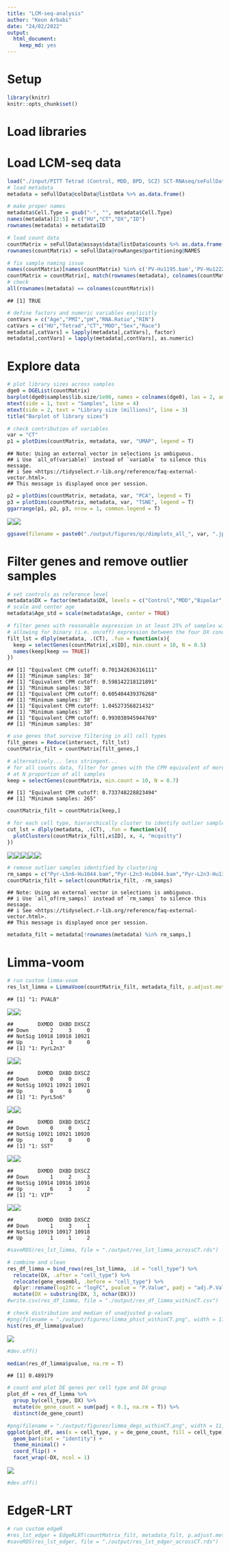 ```yaml
---
title: "LCM-seq-analysis"
author: "Keon Arbabi"
date: "24/02/2022"
output: 
  html_document: 
    keep_md: yes
---
```


# Setup

```r
library(knitr)
knitr::opts_chunk$set()
```

# Load libraries


# Load LCM-seq data 

```r
load("./input/PITT Tetrad (Control, MDD, BPD, SCZ) SCT-RNAseq/seFullData_5p-3bp_3p-15bp.rData")
# load metadata
metadata = seFullData@colData@listData %>% as.data.frame() 

# make proper names 
metadata$Cell.Type = gsub("-", "", metadata$Cell.Type)
names(metadata)[2:5] = c("HU","CT","DX","ID")
rownames(metadata) = metadata$ID

# load count data 
countMatrix = seFullData@assays$data@listData$counts %>% as.data.frame()
rownames(countMatrix) = seFullData@rowRanges@partitioning@NAMES

# fix sample naming issue 
names(countMatrix)[names(countMatrix) %in% c('PV-Hu1195.bam','PV-Hu1222.bam')] = c("PVALB-Hu1195.bam", "PVALB-Hu1222.bam")
countMatrix = countMatrix[, match(rownames(metadata), colnames(countMatrix))]
# check
all(rownames(metadata) == colnames(countMatrix)) 
```

```
## [1] TRUE
```

```r
# define factors and numeric variables explicitly 
contVars = c("Age","PMI","pH","RNA.Ratio","RIN")
catVars = c("HU","Tetrad","CT","MOD","Sex","Race")
metadata[,catVars] = lapply(metadata[,catVars], factor)
metadata[,contVars] = lapply(metadata[,contVars], as.numeric)
```

# Explore data 

```r
# plot library sizes across samples 
dge0 = DGEList(countMatrix)
barplot(dge0$samples$lib.size/1e06, names = colnames(dge0), las = 2, ann = FALSE, cex.names = 0.75)
mtext(side = 1, text = "Samples", line = 4)
mtext(side = 2, text = "Library size (millions)", line = 3)
title("Barplot of library sizes")

# check contribution of variables 
var = "CT"
p1 = plotDims(countMatrix, metadata, var, "UMAP", legend = T)
```

```
## Note: Using an external vector in selections is ambiguous.
## i Use `all_of(variable)` instead of `variable` to silence this message.
## i See <https://tidyselect.r-lib.org/reference/faq-external-vector.html>.
## This message is displayed once per session.
```

```r
p2 = plotDims(countMatrix, metadata, var, "PCA", legend = T)
p3 = plotDims(countMatrix, metadata, var, "TSNE", legend = T)
ggarrange(p1, p2, p3, nrow = 1, common.legend = T)
```

![](LCM-seq-analysis_files/figure-html/unnamed-chunk-2-1.png)<!-- -->![](LCM-seq-analysis_files/figure-html/unnamed-chunk-2-2.png)<!-- -->

```r
ggsave(filename = paste0("./output/figures/qc/dimplots_all_", var, ".jpeg"), width = 9, height = 5)
```

# Filter genes and remove outlier samples 

```r
# set controls as reference level 
metadata$DX = factor(metadata$DX, levels = c("Control","MDD","Bipolar","SCHIZ"), labels = c("CTRL","MDD","BD","SCZ"))
# scale and center age 
metadata$Age_std = scale(metadata$Age, center = TRUE)

# filter genes with reasonable expression in at least 25% of samples with each cell-type,
# allowing for binary (i.e. on/off) expression between the four DX conditions
filt_lst = dlply(metadata, .(CT), .fun = function(x){
  keep = selectGenes(countMatrix[,x$ID], min.count = 10, N = 0.5)
  names(keep[keep == TRUE])
})
```

```
## [1] "Equivalent CPM cutoff: 0.701342636316111"
## [1] "Minimum samples: 38"
## [1] "Equivalent CPM cutoff: 0.598142218121891"
## [1] "Minimum samples: 38"
## [1] "Equivalent CPM cutoff: 0.605404439376268"
## [1] "Minimum samples: 38"
## [1] "Equivalent CPM cutoff: 1.04527356821432"
## [1] "Minimum samples: 38"
## [1] "Equivalent CPM cutoff: 0.993038945944769"
## [1] "Minimum samples: 38"
```

```r
# use genes that survive filtering in all cell types
filt_genes = Reduce(intersect, filt_lst)
countMatrix_filt = countMatrix[filt_genes,]

# alternatively... less stringent...
# for all counts data, filter for genes with the CPM equivalent of more than 10 counts in
# at N proportion of all samples 
keep = selectGenes(countMatrix, min.count = 10, N = 0.7)
```

```
## [1] "Equivalent CPM cutoff: 0.733748228823494"
## [1] "Minimum samples: 265"
```

```r
countMatrix_filt = countMatrix[keep,]

# for each cell type, hierarchically cluster to identify outlier samples 
cut_lst = dlply(metadata, .(CT), .fun = function(x){
  plotClusters(countMatrix_filt[,x$ID], x, 4, "mcquitty")
})
```

![](LCM-seq-analysis_files/figure-html/unnamed-chunk-3-1.png)<!-- -->![](LCM-seq-analysis_files/figure-html/unnamed-chunk-3-2.png)<!-- -->![](LCM-seq-analysis_files/figure-html/unnamed-chunk-3-3.png)<!-- -->![](LCM-seq-analysis_files/figure-html/unnamed-chunk-3-4.png)<!-- -->![](LCM-seq-analysis_files/figure-html/unnamed-chunk-3-5.png)<!-- -->

```r
# remove outlier samples identified by clustering 
rm_samps = c("Pyr-L5n6-Hu1044.bam","Pyr-L2n3-Hu1044.bam","Pyr-L2n3-Hu1341.bam","Pyr-L2n3-Hu1444.bam")
countMatrix_filt = select(countMatrix_filt, -rm_samps)
```

```
## Note: Using an external vector in selections is ambiguous.
## i Use `all_of(rm_samps)` instead of `rm_samps` to silence this message.
## i See <https://tidyselect.r-lib.org/reference/faq-external-vector.html>.
## This message is displayed once per session.
```

```r
metadata_filt = metadata[!rownames(metadata) %in% rm_samps,]
```

# Limma-voom

```r
# run custom limma-voom
res_lst_limma = LimmaVoom(countMatrix_filt, metadata_filt, p.adjust.method = "BH")
```

```
## [1] "1: PVALB"
```

![](LCM-seq-analysis_files/figure-html/unnamed-chunk-4-1.png)<!-- -->![](LCM-seq-analysis_files/figure-html/unnamed-chunk-4-2.png)<!-- -->

```
##        DXMDD  DXBD DXSCZ
## Down       2     3     0
## NotSig 10918 10918 10921
## Up         1     0     0
## [1] "1: PyrL2n3"
```

![](LCM-seq-analysis_files/figure-html/unnamed-chunk-4-3.png)<!-- -->![](LCM-seq-analysis_files/figure-html/unnamed-chunk-4-4.png)<!-- -->

```
##        DXMDD  DXBD DXSCZ
## Down       0     0     0
## NotSig 10921 10921 10921
## Up         0     0     0
## [1] "1: PyrL5n6"
```

![](LCM-seq-analysis_files/figure-html/unnamed-chunk-4-5.png)<!-- -->![](LCM-seq-analysis_files/figure-html/unnamed-chunk-4-6.png)<!-- -->

```
##        DXMDD  DXBD DXSCZ
## Down       0     0     1
## NotSig 10921 10921 10920
## Up         0     0     0
## [1] "1: SST"
```

![](LCM-seq-analysis_files/figure-html/unnamed-chunk-4-7.png)<!-- -->![](LCM-seq-analysis_files/figure-html/unnamed-chunk-4-8.png)<!-- -->

```
##        DXMDD  DXBD DXSCZ
## Down       1     2     3
## NotSig 10914 10916 10916
## Up         6     3     2
## [1] "1: VIP"
```

![](LCM-seq-analysis_files/figure-html/unnamed-chunk-4-9.png)<!-- -->![](LCM-seq-analysis_files/figure-html/unnamed-chunk-4-10.png)<!-- -->

```
##        DXMDD  DXBD DXSCZ
## Down       1     3     1
## NotSig 10919 10917 10918
## Up         1     1     2
```

```r
#saveRDS(res_lst_limma, file = "./output/res_lst_limma_acrossCT.rds")
```


```r
# combine and clean 
res_df_limma = bind_rows(res_lst_limma, .id = "cell_type") %>% 
  relocate(DX, .after = "cell_type") %>% 
  relocate(gene_ensembl, .before = "cell_type") %>%
  dplyr::rename(log2fc = "logFC", pvalue = "P.Value", padj = "adj.P.Val") %>%
  mutate(DX = substring(DX, 3, nchar(DX)))
#write.csv(res_df_limma, file = "./output/res_df_limma_withinCT.csv")

# check distribution and median of unadjusted p-values 
#png(filename = "./output/figures/limma_phist_withinCT.png", width = 11, height = 8, units = "in", res = 600)
hist(res_df_limma$pvalue)
```

![](LCM-seq-analysis_files/figure-html/unnamed-chunk-5-1.png)<!-- -->

```r
#dev.off()

median(res_df_limma$pvalue, na.rm = T)
```

```
## [1] 0.489179
```

```r
# count and plot DE genes per cell type and DX group
plot_df = res_df_limma %>%
  group_by(cell_type, DX) %>% 
  mutate(de_gene_count = sum(padj < 0.1, na.rm = T)) %>%
  distinct(de_gene_count)

#png(filename = "./output/figures/limma_degs_withinCT.png", width = 11, height = 8, units = "in", res = 600)
ggplot(plot_df, aes(x = cell_type, y = de_gene_count, fill = cell_type)) +
  geom_bar(stat = "identity") +
  theme_minimal() +
  coord_flip() +
  facet_wrap(~DX, ncol = 1) 
```

![](LCM-seq-analysis_files/figure-html/unnamed-chunk-5-2.png)<!-- -->

```r
#dev.off()
```

# EdgeR-LRT

```r
# run custom edgeR
#res_lst_edger = EdgeRLRT(countMatrix_filt, metadata_filt, p.adjust.method = "BH")
#saveRDS(res_lst_edger, file = "./output/res_lst_edger_acrossCT.rds")
```







